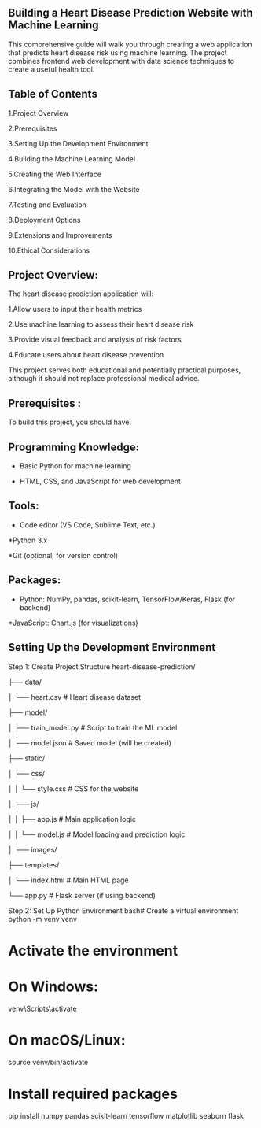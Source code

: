 Building a Heart Disease Prediction Website with Machine Learning
-------------------------------------------------------------------

This comprehensive guide will walk you through creating a web application that predicts heart disease risk using machine learning. The project combines frontend web development with data science techniques to create a useful health tool.

Table of Contents
-----------------
1.Project Overview 

2.Prerequisites

3.Setting Up the Development Environment
  
4.Building the Machine Learning Model

5.Creating the Web Interface

6.Integrating the Model with the Website

7.Testing and Evaluation

8.Deployment Options

9.Extensions and Improvements

10.Ethical Considerations

Project Overview: 
-----------------
The heart disease prediction application will:

1.Allow users to input their health metrics

2.Use machine learning to assess their heart disease risk

3.Provide visual feedback and analysis of risk factors

4.Educate users about heart disease prevention

This project serves both educational and potentially practical purposes, although it should not replace professional medical advice.

Prerequisites :
-----------------
To build this project, you should have:

Programming Knowledge:
-----------------------
* Basic Python for machine learning

* HTML, CSS, and JavaScript for web development


Tools:
-------
* Code editor (VS Code, Sublime Text, etc.)

*Python 3.x

*Git (optional, for version control)


Packages:
----------

* Python: NumPy, pandas, scikit-learn, TensorFlow/Keras, Flask (for backend)

*JavaScript: Chart.js (for visualizations)



Setting Up the Development Environment
--------------------------------------
Step 1: Create Project Structure
heart-disease-prediction/

├── data/

│   └── heart.csv       # Heart disease dataset

├── model/

│   ├── train_model.py            # Script to train the ML model

│   └── model.json                # Saved model (will be created)

├── static/

│   ├── css/

│   │   └── style.css             # CSS for the website

│   ├── js/

│   │   ├── app.js                # Main application logic

│   │   └── model.js              # Model loading and prediction logic

│   └── images/

├── templates/

│   └── index.html                # Main HTML page

└── app.py                        # Flask server (if using backend)

Step 2: Set Up Python Environment
bash# Create a virtual environment
python -m venv venv

# Activate the environment
# On Windows:
venv\Scripts\activate
# On macOS/Linux:
source venv/bin/activate

# Install required packages
pip install numpy pandas scikit-learn tensorflow matplotlib seaborn flask
